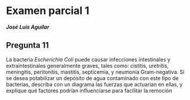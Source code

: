 # Examen parcial 1
***José Luis Aguilar***

## Pregunta 11
La bacteria *Escherichia Coli* puede causar infecciones intestinales y extraintestinales generalmente graves, tales como: cistitis, uretritis, meningitis, peritonitis, mastitis, septicemia, y neumonía Gram-negativa.
Si se desea potabilizar un depósito de agua contaminado con este tipo de bacterias, describa con un diagrama las fuerzas que actuarían en ellas, y explique qué factores podrían influenciarse para facilitar la remoción